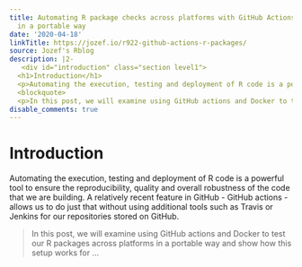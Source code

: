 ```yaml
---
title: Automating R package checks across platforms with GitHub Actions and Docker
  in a portable way
date: '2020-04-18'
linkTitle: https://jozef.io/r922-github-actions-r-packages/
source: Jozef's Rblog
description: |2-
   <div id="introduction" class="section level1">
  <h1>Introduction</h1>
  <p>Automating the execution, testing and deployment of R code is a powerful tool to ensure the reproducibility, quality and overall robustness of the code that we are building. A relatively recent feature in GitHub - GitHub actions - allows us to do just that without using additional tools such as Travis or Jenkins for our repositories stored on GitHub.</p>
  <blockquote>
  <p>In this post, we will examine using GitHub actions and Docker to test our R packages across platforms in a portable way and show how this setup works for  ...
disable_comments: true
---
```

 <div id="introduction" class="section level1">
<h1>Introduction</h1>
<p>Automating the execution, testing and deployment of R code is a powerful tool to ensure the reproducibility, quality and overall robustness of the code that we are building. A relatively recent feature in GitHub - GitHub actions - allows us to do just that without using additional tools such as Travis or Jenkins for our repositories stored on GitHub.</p>
<blockquote>
<p>In this post, we will examine using GitHub actions and Docker to test our R packages across platforms in a portable way and show how this setup works for  ...